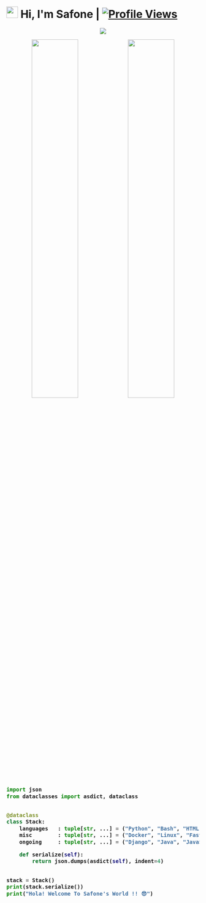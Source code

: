 # <img src="https://raw.githubusercontent.com/MartinHeinz/MartinHeinz/master/wave.gif" width="30px"> Hi, I'm Safone | [![Profile Views](https://gpvc.arturio.dev/AsmSafone)](https://github.com/AsmSafone)

<p align="center">
  <a href="https://t.me/AsmSafone"><img src="https://user-images.githubusercontent.com/77770753/117139498-f081c400-adc9-11eb-9aaf-f895a54ecc67.gif"></a>
    </p>
<p align="center">
    <img
        width="49%"
        src="https://github-readme-stats.vercel.app/api?username=AsmSafone&count_private=true&include_all_commits=true&show_icons=true&theme=tokyonight&custom_title=GitHub+Stats"
    />
    <img
        width="49%"
        src="https://github-readme-streak-stats.herokuapp.com?user=AsmSafone&theme=tokyonight"
    />
</p>

<h3>
    
```python
​
import json
from dataclasses import asdict, dataclass


@dataclass
class Stack:
    languages   : tuple[str, ...] = ("Python", "Bash", "HTML", "CSS")
    misc        : tuple[str, ...] = ("Docker", "Linux", "FastAPI")
    ongoing     : tuple[str, ...] = ("Django", "Java", "JavaScript")

    def serialize(self):
        return json.dumps(asdict(self), indent=4)


stack = Stack()
print(stack.serialize())
print("Hola! Welcome To Safone's World !! 😎")
​

```
</h3>
